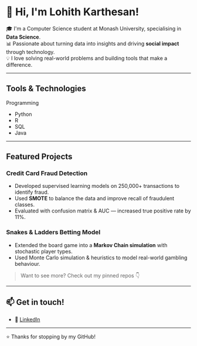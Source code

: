 # 👋 Hi, I'm Lohith Karthesan!

🎓 I'm a Computer Science student at Monash University, specialising in **Data Science**.  
📊 Passionate about turning data into insights and driving **social impact** through technology.  
💡 I love solving real-world problems and building tools that make a difference.

---

## Tools & Technologies

Programming
- Python
- R
- SQL
- Java

---

## Featured Projects

### **Credit Card Fraud Detection**
- Developed supervised learning models on 250,000+ transactions to identify fraud.
- Used **SMOTE** to balance the data and improve recall of fraudulent classes.
- Evaluated with confusion matrix & AUC — increased true positive rate by 11%.

### **Snakes & Ladders Betting Model**
- Extended the board game into a **Markov Chain simulation** with stochastic player types.
- Used Monte Carlo simulation & heuristics to model real-world gambling behaviour.

> Want to see more? Check out my pinned repos 👇

---

## 📫 Get in touch!
- 💼 [LinkedIn](https://www.linkedin.com/in/lohith-karthesan/)  

---

⭐ Thanks for stopping by my GitHub!
